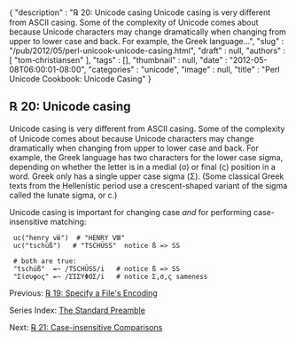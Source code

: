 {
   "description" : "℞ 20: Unicode casing Unicode casing is very diﬀerent from ASCII casing. Some of the complexity of Unicode comes about because Unicode characters may change dramatically when changing from upper to lower case and back. For example, the Greek language...",
   "slug" : "/pub/2012/05/perl-unicook-unicode-casing.html",
   "draft" : null,
   "authors" : [
      "tom-christiansen"
   ],
   "tags" : [],
   "thumbnail" : null,
   "date" : "2012-05-08T06:00:01-08:00",
   "categories" : "unicode",
   "image" : null,
   "title" : "Perl Unicode Cookbook: Unicode Casing"
}



℞ 20: Unicode casing
--------------------

Unicode casing is very diﬀerent from ASCII casing. Some of the complexity of Unicode comes about because Unicode characters may change dramatically when changing from upper to lower case and back. For example, the Greek language has two characters for the lower case sigma, depending on whether the letter is in a medial (σ) or final (ς) position in a word. Greek only has a single upper case sigma (Σ). (Some classical Greek texts from the Hellenistic period use a crescent-shaped variant of the sigma called the lunate sigma, or ϲ.)

Unicode casing is important for changing case *and* for performing case-insensitive matching:

     uc("henry ⅷ")  # "HENRY Ⅷ"
     uc("tschüß")   # "TSCHÜSS"  notice ß => SS

     # both are true:
     "tschüß"  =~ /TSCHÜSS/i   # notice ß => SS
     "Σίσυφος" =~ /ΣΊΣΥΦΟΣ/i   # notice Σ,σ,ς sameness

Previous: [℞ 19: Specify a File's Encoding](/pub/2012/05/perlunicook-specify-a-files-encoding.html)

Series Index: [The Standard Preamble](/pub/2012/04/perlunicook-standard-preamble.html)

Next: [℞ 21: Case-insensitive Comparisons](/pub/2012/05/perlunicook-case-insensitive-comparisons.html)
